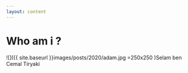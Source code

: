 ```yaml
---
layout: content
---
```


# Who am i ?

![]({{ site.baseurl }}images/posts/2020/adam.jpg =250x250 )Selam ben Cemal Tiryaki

